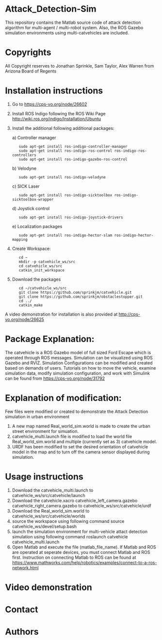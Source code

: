 # Attack_Detection-Sim
This repository contains the Matlab source code of attack detection algorithm for multi-agent / multi-robot system. Also, the ROS Gazebo simulation environments using multi-catvehicles are included. 

# Copyrights
All Copyright reserves to Jonathan Sprinkle, Sam Taylor, Alex Warren from Arizona Board of Regents 

# Installation instructions
1. Go to https://cps-vo.org/node/26602 
2. Install ROS Indigo following the ROS Wiki Page http://wiki.ros.org/indigo/Installation/Ubuntu
3. Install the additional following additional packages:

    a) Controller manager
    
          sudo apt-get install ros-indigo-controller-manager
          sudo apt-get install ros-indigo-ros-control ros-indigo-ros-controllers
          sudo apt-get install ros-indigo-gazebo-ros-control
          
    b) Velodyne
    
          sudo apt-get install ros-indigo-velodyne
          
    c) SICK Laser
    
          sudo apt-get install ros-indigo-sicktoolbox ros-indigo-sicktoolbox-wrapper
          
    d) Joystick control
    
          sudo apt-get install ros-indigo-joystick-drivers
          
    e) Localization packages
    
          sudo apt-get install ros-indigo-hector-slam ros-indigo-hector-mapping
          
4. Create Workspace:

          cd ~
          mkdir -p catvehicle_ws/src          
          cd catvehicle_ws/src     
          catkin_init_workspace

5. Download the packages

          cd ~/catvehicle_ws/src          
          git clone https://github.com/sprinkjm/catvehicle.git          
          git clone https://github.com/sprinkjm/obstaclestopper.git          
          cd ../          
          catkin_make

A video demonstration for installation is also provided at http://cps-vo.org/node/26625 

# Package Explanation:
The catvehicle is a ROS Gazebo model of full sized Ford Escape which is operated through ROS messages. Simulation can be visualized using ROS Gazebo and RVIZ. Simulation Configurations can be modified and created based on demands of users. Tutorials on how to move the vehicle, examine simulation data, modify simulation configuration, and work with Simulink can be found from https://cps-vo.org/node/31792 


# Explanation of modification:
Few files were modified or created to demonstrate the Attack Detection simulation in urban environment 

1. A new map named Real_world_sim.world is made to create the urban street environment for simuation. 
2. catvehicle_multi.launch file is modified to load the world file Real_world_sim.world and multiple (currently set as 3) catvehicle model. 
3. URDF has been modified to set the desired orientation of catvehicle model in the map and to turn off the camera sensor displayed during simulation.
          
# Usage instructions
1. Download the catvehicle_multi.launch to catvehicle_ws/src/catvehicle/launch
2. Download the catvehicle.xacro  catvehicle_left_camera.gazebo  catvehicle_right_camera.gazebo to catvehicle_ws/src/catvehicle/urdf
3. Download the Real_world_sim.world to catvehicle_ws/src/catvehicle/worlds
4. source the workspace using following command
            source catvehicle_ws/devel/setup.bash
5. launch the simulation environment for multi-vehicle attact detection simulation using following command
            roslaunch catvehicle catvehicle_multi.launch
6. Open Matlab and execute the file (matlab_file_name). If Matlab and ROS are operated at seperate devices, you must connect Matlab and ROS first. Instruction on connecting Matlab to ROS can be found at https://www.mathworks.com/help/robotics/examples/connect-to-a-ros-network.html

# Video demonstration

# Contact

# Authors
